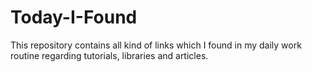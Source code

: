 # Today-I-Found
This repository contains all kind of links which I found in my daily work routine regarding tutorials, libraries and articles.  
